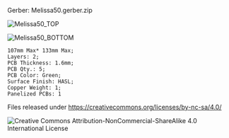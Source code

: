 
Gerber: Melissa50.gerber.zip

![Melissa50_TOP](https://i.imgur.com/sqYPBlP.jpg)

![Melissa50_BOTTOM](https://i.imgur.com/L2YBUpC.jpg)

    107mm Max* 133mm Max;
    Layers: 2;
    PCB Thickness: 1.6mm;
    PCB Qty.: 5;
    PCB Color: Green;
    Surface Finish: HASL;
    Copper Weight: 1;
    Panelized PCBs: 1


Files released under https://creativecommons.org/licenses/by-nc-sa/4.0/

![Creative Commons Attribution-NonCommercial-ShareAlike 4.0 International License](https://i.creativecommons.org/l/by-nc-sa/4.0/88x31.png)

